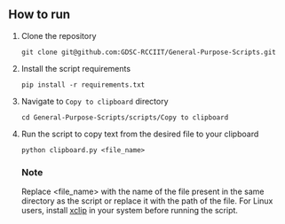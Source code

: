 ## How to run

1. Clone the repository
   ```
   git clone git@github.com:GDSC-RCCIIT/General-Purpose-Scripts.git
   ```
2. Install the script requirements
   ```
   pip install -r requirements.txt
   ```
3. Navigate to `Copy to clipboard` directory
   ```
   cd General-Purpose-Scripts/scripts/Copy to clipboard
   ```
4. Run the script to copy text from the desired file to your clipboard
   ```
   python clipboard.py <file_name>
   ```
   ### Note
   Replace <file_name> with the name of the file present in the same directory as the script or replace it with the path of the file.
   For Linux users, install [xclip](https://linoxide.com/copy-paste-commands-output-xclip-linux/) in your system before running the script.
